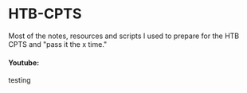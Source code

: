 # HTB-CPTS
Most of the notes, resources and scripts I used to prepare for the HTB CPTS and "pass it the x time."

#### Youtube:
testing
